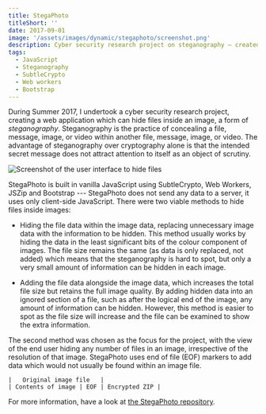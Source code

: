 ```yaml
---
title: StegaPhoto
titleShort: ''
date: 2017-09-01
image: '/assets/images/dynamic/stegaphoto/screenshot.png'
description: Cyber security research project on steganography — created a web application which can hide any number of files inside an image
tags:
  - JavaScript
  - Steganography
  - SubtleCrypto
  - Web workers
  - Bootstrap
---
```


During Summer 2017, I undertook a cyber security research project, creating a web application which can hide files inside an image, a form of _steganography_. Steganography is the practice of concealing a file, message, image, or video within another file, message, image, or video. The advantage of steganography over cryptography alone is that the intended secret message does not attract attention to itself as an object of scrutiny.

![Screenshot of the user interface to hide files](/assets/images/dynamic/stegaphoto/hide.png)

StegaPhoto is built in vanilla JavaScript using SubtleCrypto, Web Workers, JSZip and Bootstrap --- StegaPhoto does not send any data to a server, it uses only client-side JavaScript. There were two viable methods to hide files inside images:

- Hiding the file data within the image data, replacing unnecessary image data with the information to be hidden. This method usually works by hiding the data in the least significant bits of the colour component of images. The file size remains the same (as data is only replaced, not added) which means that the steganography is hard to spot, but only a very small amount of information can be hidden in each image.

- Adding the file data alongside the image data, which increases the total file size but retains the full image quality. By adding hidden data into an ignored section of a file, such as after the logical end of the image, any amount of information can be hidden. However, this method is easier to spot as the file size will increase and the file can be examined to show the extra information.

The second method was chosen as the focus for the project, with the view of the end user hiding any number of files in an image, irrespective of the resolution of that image. StegaPhoto uses end of file (EOF) markers to add data which would not usually be found within an image file.

```
|   Original image file   |
| Contents of image | EOF | Encrypted ZIP |
```

For more information, have a look at [the StegaPhoto repository](https://github.com/gregives/StegaPhoto).
